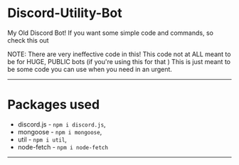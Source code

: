 # Discord-Utility-Bot

My Old Discord Bot! If you want some simple code and commands, so check this out 

NOTE: There are very ineffective code in this! This code not at ALL meant to be for HUGE, PUBLIC bots (if you're using this for that ) This is just meant to be some code you can use when you need in an urgent.

-------------------------------------------------------------
# Packages used 

* discord.js - ```npm i discord.js```,
* mongoose - ```npm i mongoose```,
* util - ```npm i util```,
* node-fetch - ```npm i node-fetch```

-------------------------------------------------------------
